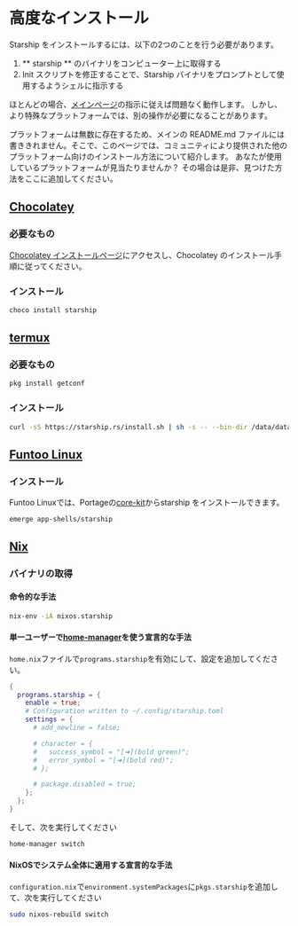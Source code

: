# 高度なインストール

Starship をインストールするには、以下の2つのことを行う必要があります。

1. ** starship ** のバイナリをコンピューター上に取得する
1. Init スクリプトを修正することで、Starship バイナリをプロンプトとして使用するようシェルに指示する

ほとんどの場合、[メインページ](../guide/#🚀-installation)の指示に従えば問題なく動作します。 しかし、より特殊なプラットフォームでは、別の操作が必要になることがあります。

プラットフォームは無数に存在するため、メインの README.md ファイルには書ききれません。そこで、このページでは、コミュニティにより提供された他のプラットフォーム向けのインストール方法について紹介します。 あなたが使用しているプラットフォームが見当たりませんか？ その場合は是非、見つけた方法をここに追加してください。

## [Chocolatey](https://chocolatey.org)

### 必要なもの

[Chocolatey インストールページ](https://chocolatey.org/install)にアクセスし、Chocolatey のインストール手順に従ってください。

### インストール

```powershell
choco install starship
```

## [termux](https://termux.com)

### 必要なもの

```sh
pkg install getconf
```

### インストール

```sh
curl -sS https://starship.rs/install.sh | sh -s -- --bin-dir /data/data/com.termux/files/usr/bin
```

## [Funtoo Linux](https://www.funtoo.org/Welcome)

### インストール

Funtoo Linuxでは、Portageの[core-kit](https://github.com/funtoo/core-kit/tree/1.4-release/app-shells/starship)からstarship をインストールできます。

```sh
emerge app-shells/starship
```

## [Nix](https://nixos.wiki/wiki/Nix)

### バイナリの取得

#### 命令的な手法

```sh
nix-env -iA nixos.starship
```

#### 単一ユーザーで[home-manager](https://github.com/nix-community/home-manager)を使う宣言的な手法

`home.nix`ファイルで`programs.starship`を有効にして、設定を追加してください。

```nix
{
  programs.starship = {
    enable = true;
    # Configuration written to ~/.config/starship.toml
    settings = {
      # add_newline = false;

      # character = {
      #   success_symbol = "[➜](bold green)";
      #   error_symbol = "[➜](bold red)";
      # };

      # package.disabled = true;
    };
  };
}
```

そして、次を実行してください

```sh
home-manager switch
```

#### NixOSでシステム全体に適用する宣言的な手法

`configuration.nix`で`environment.systemPackages`に`pkgs.starship`を追加して、次を実行してください

```sh
sudo nixos-rebuild switch
```
